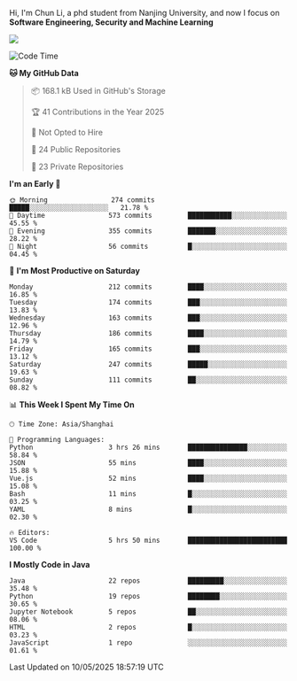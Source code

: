 Hi, I'm Chun Li, a phd student from Nanjing University, and now I focus on **Software Engineering, Security and Machine Learning**

<!--![GitHub Snake Light](https://github.com/pppppkun/pppppkun/blob/output/github-snake.svg#gh-light-mode-only)-->
<!--![GitHub Snake dark](https://github.com/pppppkun/pppppkun/blob/output/github-snake-dark.svg#gh-dark-mode-only)-->

![](https://komarev.com/ghpvc/?username=pppppkun)
<!--START_SECTION:waka-->
![Code Time](http://img.shields.io/badge/Code%20Time-2%2C052%20hrs%2034%20mins-blue)

**🐱 My GitHub Data** 

> 📦 168.1 kB Used in GitHub's Storage 
 > 
> 🏆 41 Contributions in the Year 2025
 > 
> 🚫 Not Opted to Hire
 > 
> 📜 24 Public Repositories 
 > 
> 🔑 23 Private Repositories 
 > 
**I'm an Early 🐤** 

```text
🌞 Morning                274 commits         █████░░░░░░░░░░░░░░░░░░░░   21.78 % 
🌆 Daytime                573 commits         ███████████░░░░░░░░░░░░░░   45.55 % 
🌃 Evening                355 commits         ███████░░░░░░░░░░░░░░░░░░   28.22 % 
🌙 Night                  56 commits          █░░░░░░░░░░░░░░░░░░░░░░░░   04.45 % 
```
📅 **I'm Most Productive on Saturday** 

```text
Monday                   212 commits         ████░░░░░░░░░░░░░░░░░░░░░   16.85 % 
Tuesday                  174 commits         ███░░░░░░░░░░░░░░░░░░░░░░   13.83 % 
Wednesday                163 commits         ███░░░░░░░░░░░░░░░░░░░░░░   12.96 % 
Thursday                 186 commits         ████░░░░░░░░░░░░░░░░░░░░░   14.79 % 
Friday                   165 commits         ███░░░░░░░░░░░░░░░░░░░░░░   13.12 % 
Saturday                 247 commits         █████░░░░░░░░░░░░░░░░░░░░   19.63 % 
Sunday                   111 commits         ██░░░░░░░░░░░░░░░░░░░░░░░   08.82 % 
```


📊 **This Week I Spent My Time On** 

```text
🕑︎ Time Zone: Asia/Shanghai

💬 Programming Languages: 
Python                   3 hrs 26 mins       ███████████████░░░░░░░░░░   58.84 % 
JSON                     55 mins             ████░░░░░░░░░░░░░░░░░░░░░   15.88 % 
Vue.js                   52 mins             ████░░░░░░░░░░░░░░░░░░░░░   15.08 % 
Bash                     11 mins             █░░░░░░░░░░░░░░░░░░░░░░░░   03.25 % 
YAML                     8 mins              █░░░░░░░░░░░░░░░░░░░░░░░░   02.30 % 

🔥 Editors: 
VS Code                  5 hrs 50 mins       █████████████████████████   100.00 % 
```

**I Mostly Code in Java** 

```text
Java                     22 repos            █████████░░░░░░░░░░░░░░░░   35.48 % 
Python                   19 repos            ████████░░░░░░░░░░░░░░░░░   30.65 % 
Jupyter Notebook         5 repos             ██░░░░░░░░░░░░░░░░░░░░░░░   08.06 % 
HTML                     2 repos             █░░░░░░░░░░░░░░░░░░░░░░░░   03.23 % 
JavaScript               1 repo              ░░░░░░░░░░░░░░░░░░░░░░░░░   01.61 % 
```




 Last Updated on 10/05/2025 18:57:19 UTC
<!--END_SECTION:waka-->
